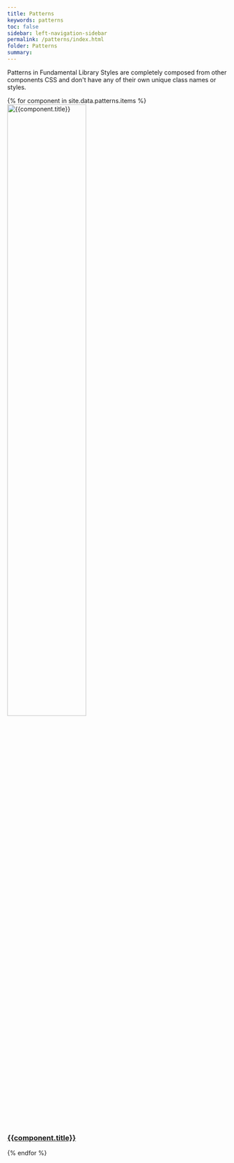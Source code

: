 ```yaml
---
title: Patterns
keywords: patterns
toc: false
sidebar: left-navigation-sidebar
permalink: /patterns/index.html
folder: Patterns
summary:
---
```


Patterns in Fundamental Library Styles are completely composed from other components CSS and don't have any of their own unique class names or styles.


<div class="docs-component-grid">
    {% for component in site.data.patterns.items %}
        <a href="{{component.meta}}.html" class="docs-component-grid--item">
            <img src="{{site.baseurl}}/images/component-visual/{{component.meta}}.png" alt="{{component.title}}" width="60%" class="docs-component-grid--img__{{component.meta}}">
            <br>
            <h3 class="docs-component-grid--label">{{component.title}}</h3>
        </a>
    {% endfor %}
</div>

